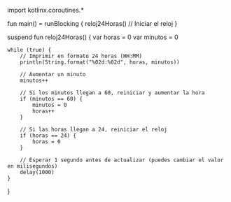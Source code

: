 import kotlinx.coroutines.*

fun main() = runBlocking {
    reloj24Horas() // Iniciar el reloj
}

suspend fun reloj24Horas() {
    var horas = 0
    var minutos = 0

    while (true) {
        // Imprimir en formato 24 horas (HH:MM)
        println(String.format("%02d:%02d", horas, minutos))

        // Aumentar un minuto
        minutos++

        // Si los minutos llegan a 60, reiniciar y aumentar la hora
        if (minutos == 60) {
            minutos = 0
            horas++
        }

        // Si las horas llegan a 24, reiniciar el reloj
        if (horas == 24) {
            horas = 0
        }

        // Esperar 1 segundo antes de actualizar (puedes cambiar el valor en milisegundos)
        delay(1000)
    }
}

